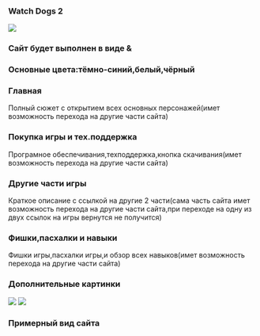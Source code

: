 ### Watch Dogs 2

<img src ="https://i.ytimg.com/vi/9iEkRERbDnc/maxresdefault.jpg">

### Сайт будет выполнен в виде  &

### Основные цвета:тёмно-синий,белый,чёрный

### Главная
Полный сюжет с открытием всех основных персонажей(имет возможность перехода на другие части сайта)

### Покупка игры и тех.поддержка
Програмное обеспечивания,техподдержка,кнопка скачивания(имет возможность перехода на другие части сайта)

### Другие части игры
Краткое описание с ссылкой на другие 2 части(сама часть сайта имет возможность перехода на другие части сайта,при переходе на одну из двух ссылок на игры вернутся не получится)

### Фишки,пасхалки и навыки
Фишки игры,пасхалки игры,и обзор всех навыков(имет возможность перехода на другие части сайта)

### Дополнительные картинки
<img src = "https://i.playground.ru/p/80Kh6a1hf_mFOwCXeVt4WQ.jpeg">

<img src = "https://im0-tub-ru.yandex.net/i?id=8eef8f4b970173dce0fe414062c0cddb&n=13">

### Примерный вид сайта
<img scr = "354.png">

















